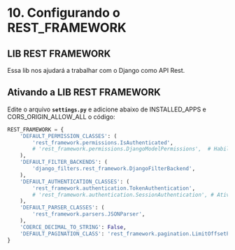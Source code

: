 # 10. Configurando o REST_FRAMEWORK

## LIB REST FRAMEWORK

Essa lib nos ajudará a trabalhar com o Django como API Rest.

## Ativando a LIB REST FRAMEWORK

Edite o arquivo **`settings.py`** e adicione abaixo de INSTALLED_APPS e CORS_ORIGIN_ALLOW_ALL o código:

``` python
REST_FRAMEWORK = {
    'DEFAULT_PERMISSION_CLASSES': (
        'rest_framework.permissions.IsAuthenticated',
        # 'rest_framework.permissions.DjangoModelPermissions',  # Habilitar se quiser fazer valer o controle de acesso do Admin do Django
    ),
    'DEFAULT_FILTER_BACKENDS': (
        'django_filters.rest_framework.DjangoFilterBackend',
    ),
    'DEFAULT_AUTHENTICATION_CLASSES': (
        'rest_framework.authentication.TokenAuthentication',
        # 'rest_framework.authentication.SessionAuthentication', # Ativar em modo de desenvolvimento pra facilitar os testes da API com métodos GET
    ),
    'DEFAULT_PARSER_CLASSES': (
        'rest_framework.parsers.JSONParser',
    ),
    'COERCE_DECIMAL_TO_STRING': False,
    'DEFAULT_PAGINATION_CLASS': 'rest_framework.pagination.LimitOffsetPagination',
}
```
